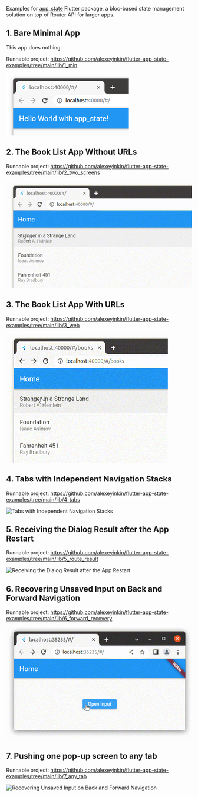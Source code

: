 Examples for [app_state](https://pub.dev/packages/app_state) Flutter package,
a bloc-based state management solution on top of Router API for larger apps.

## 1. Bare Minimal App

This app does nothing.

Runnable project: https://github.com/alexeyinkin/flutter-app-state-examples/tree/main/lib/1_min

![Bare Minimal App](https://raw.githubusercontent.com/alexeyinkin/flutter-app-state/main/img/minimal.png)



## 2. The Book List App Without URLs

Runnable project: https://github.com/alexeyinkin/flutter-app-state-examples/tree/main/lib/2_two_screens

![Book List No URLs](https://raw.githubusercontent.com/alexeyinkin/flutter-app-state/main/img/book-list-no-urls.gif)



## 3. The Book List App With URLs

Runnable project: https://github.com/alexeyinkin/flutter-app-state-examples/tree/main/lib/3_web

![Book List With URLs](https://raw.githubusercontent.com/alexeyinkin/flutter-app-state/main/img/book-list-urls.gif)



## 4. Tabs with Independent Navigation Stacks

Runnable project: https://github.com/alexeyinkin/flutter-app-state-examples/tree/main/lib/4_tabs

![Tabs with Independent Navigation Stacks](https://raw.githubusercontent.com/alexeyinkin/flutter-app-state/main/img/multiple-stacks.gif)



## 5. Receiving the Dialog Result after the App Restart

Runnable project: https://github.com/alexeyinkin/flutter-app-state-examples/tree/main/lib/5_route_result

![Receiving the Dialog Result after the App Restart](https://raw.githubusercontent.com/alexeyinkin/flutter-app-state/main/img/result-surviving-restart.gif)



## 6. Recovering Unsaved Input on Back and Forward Navigation

Runnable project: https://github.com/alexeyinkin/flutter-app-state-examples/tree/main/lib/6_forward_recovery

![Recovering Unsaved Input on Back and Forward Navigation](https://raw.githubusercontent.com/alexeyinkin/flutter-app-state/main/img/recovering-unsaved-input.gif)


## 7. Pushing one pop-up screen to any tab

Runnable project: https://github.com/alexeyinkin/flutter-app-state-examples/tree/main/lib/7_any_tab

![Recovering Unsaved Input on Back and Forward Navigation](https://raw.githubusercontent.com/alexeyinkin/flutter-app-state/main/img/any-tab-anywhere.gif)
